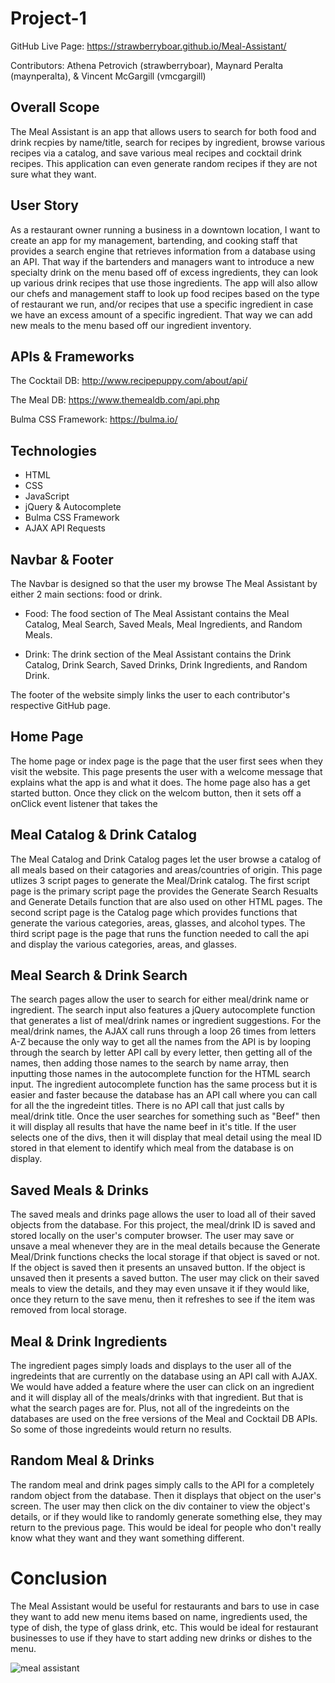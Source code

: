 # Project-1

GitHub Live Page: https://strawberryboar.github.io/Meal-Assistant/

Contributors: Athena Petrovich (strawberryboar), Maynard Peralta (maynperalta), & Vincent McGargill (vmcgargill)

## Overall Scope

The Meal Assistant is an app that allows users to search for both food and drink recpies by name/title, search for recipes by ingredient, browse various recipes via a catalog, and save various meal recipes and cocktail drink recipes. This application can even generate random recipes if they are not sure what they want.

## User Story

As a restaurant owner running a business in a downtown location, I want to create an app for my management, bartending, and cooking staff that provides a search engine that retrieves information from a database using an API. That way if the bartenders and managers want to introduce a new specialty drink on the menu based off of excess ingredients, they can look up various drink recipes that use those ingredients. The app will also allow our chefs and management staff to look up food recipes based on the type of restaurant we run, and/or recipes that use a specific ingredient in case we have an excess amount of a specific ingredient. That way we can add new meals to the menu based off our ingredient inventory.

## APIs & Frameworks

The Cocktail DB: http://www.recipepuppy.com/about/api/

The Meal DB: https://www.themealdb.com/api.php

Bulma CSS Framework: https://bulma.io/

## Technologies

- HTML
- CSS
- JavaScript
- jQuery & Autocomplete
- Bulma CSS Framework
- AJAX API Requests

## Navbar & Footer

The Navbar is designed so that the user my browse The Meal Assistant by either 2 main sections: food or drink.

- Food: The food section of The Meal Assistant contains the Meal Catalog, Meal Search, Saved Meals, Meal Ingredients, and Random Meals.

- Drink: The drink section of the Meal Assistant contains the Drink Catalog, Drink Search, Saved Drinks, Drink Ingredients, and Random Drink.

The footer of the website simply links the user to each contributor's respective GitHub page.

## Home Page

The home page or index page is the page that the user first sees when they visit the website. This page presents the user with a welcome message that explains what the app is and what it does. The home page also has a get started button. Once they click on the welcom button, then it sets off a onClick event listener that takes the

## Meal Catalog & Drink Catalog

The Meal Catalog and Drink Catalog pages let the user browse a catalog of all meals based on their catagories and areas/countries of origin. This page utlizes 3 script pages to generate the Meal/Drink catalog. The first script page is the primary script page the provides the Generate Search Resualts and Generate Details function that are also used on other HTML pages. The second script page is the Catalog page which provides functions that generate the various categories, areas, glasses, and alcohol types. The third script page is the page that runs the function needed to call the api and display the various categories, areas, and glasses.

## Meal Search & Drink Search

The search pages allow the user to search for either meal/drink name or ingredient. The search input also features a jQuery autocomplete function that generates a list of meal/drink names or ingredient suggestions. For the meal/drink names, the AJAX call runs through a loop 26 times from letters A-Z because the only way to get all the names from the API is by looping through the search by letter API call by every letter, then getting all of the names, then adding those names to the search by name array, then inputting those names in the autocomplete function for the HTML search input. The ingredient autocomplete function has the same process but it is easier and faster because the database has an API call where you can call for all the the ingredeint titles. There is no API call that just calls by meal/drink title. Once the user searches for something such as "Beef" then it will display all results that have the name beef in it's title. If the user selects one of the divs, then it will display that meal detail using the meal ID stored in that element to identify which meal from the database is on display.

## Saved Meals & Drinks

The saved meals and drinks page allows the user to load all of their saved objects from the database. For this project, the meal/drink ID is saved and stored locally on the user's computer browser. The user may save or unsave a meal whenever they are in the meal details because the Generate Meal/Drink functions checks the local storage if that object is saved or not. If the object is saved then it presents an unsaved button. If the object is unsaved then it presents a saved button. The user may click on their saved meals to view the details, and they may even unsave it if they would like, once they return to the save menu, then it refreshes to see if the item was removed from local storage.

## Meal & Drink Ingredients

The ingredient pages simply loads and displays to the user all of the ingredeints that are currently on the database using an API call with AJAX. We would have added a feature where the user can click on an ingredient and it will display all of the meals/drinks with that ingredient. But that is what the search pages are for. Plus, not all of the ingredeints on the databases are used on the free versions of the Meal and Cocktail DB APIs. So some of those ingredeints would return no results.

## Random Meal & Drinks

The random meal and drink pages simply calls to the API for a completely random object from the database. Then it displays that object on the user's screen. The user may then click on the div container to view the object's details, or if they would like to randomly generate something else, they may return to the previous page. This would be ideal for people who don't really know what they want and they want something different.

# Conclusion

The Meal Assistant would be useful for restaurants and bars to use in case they want to add new menu items based on name, ingredients used, the type of dish, the type of glass drink, etc. This would be ideal for restaurant businesses to use if they have to start adding new drinks or dishes to the menu.

![meal assistant](./sources/Meal-Assistant.gif)